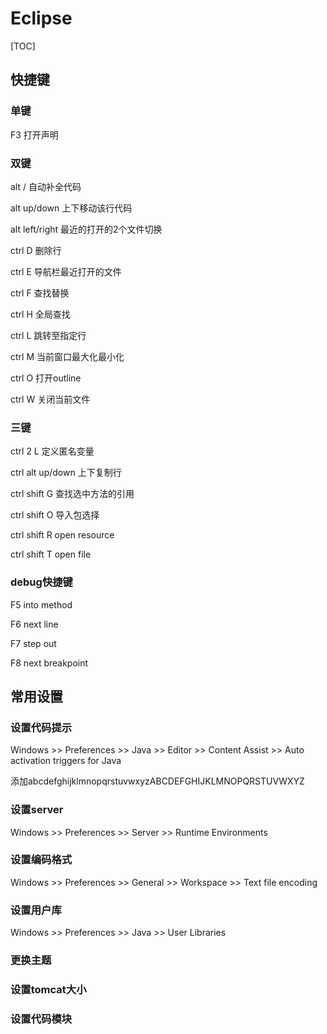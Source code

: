 # Eclipse

[TOC]

## 快捷键

### 单键

F3	打开声明

### 双键

alt /				自动补全代码

alt up/down		上下移动该行代码

alt left/right		最近的打开的2个文件切换

ctrl D			删除行

ctrl E			导航栏最近打开的文件

ctrl F			查找替换

ctrl H			全局查找

ctrl L			跳转至指定行

ctrl M			当前窗口最大化最小化

ctrl O			打开outline

ctrl W			关闭当前文件

### 三键

ctrl 2 L			定义匿名变量

ctrl alt up/down	上下复制行

ctrl shift G		查找选中方法的引用

ctrl shift O		导入包选择

ctrl shift R		open resource

ctrl shift T		open file	

### debug快捷键

F5				into method

F6				next line

F7				step out

F8				next breakpoint

## 常用设置

### 设置代码提示

Windows >> Preferences >> Java >> Editor >> Content Assist >> Auto activation triggers for Java

添加abcdefghijklmnopqrstuvwxyzABCDEFGHIJKLMNOPQRSTUVWXYZ

### 设置server

Windows >> Preferences >> Server >> Runtime Environments

### 设置编码格式

Windows >> Preferences >> General >> Workspace >> Text file encoding

### 设置用户库

Windows >> Preferences >> Java >> User Libraries

### 更换主题



### 设置tomcat大小

### 设置代码模块